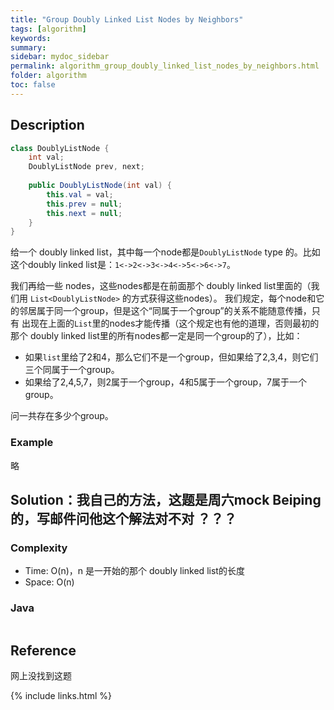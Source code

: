 ```yaml
---
title: "Group Doubly Linked List Nodes by Neighbors"
tags: [algorithm]
keywords:
summary:
sidebar: mydoc_sidebar
permalink: algorithm_group_doubly_linked_list_nodes_by_neighbors.html
folder: algorithm
toc: false
---
```


## Description
```java
class DoublyListNode {
    int val;
    DoublyListNode prev, next;
    
    public DoublyListNode(int val) {
        this.val = val;
        this.prev = null;
        this.next = null;
    }
}
```
给一个 doubly linked list，其中每一个node都是`DoublyListNode` type 的。比如这个doubly linked list是：`1<->2<->3<->4<->5<->6<->7`。

我们再给一些 nodes，这些nodes都是在前面那个 doubly linked list里面的（我们用 `List<DoublyListNode>` 的方式获得这些nodes）。
我们规定，每个node和它的邻居属于同一个group，但是这个“同属于一个group”的关系不能随意传播，只有
出现在上面的`List`里的nodes才能传播（这个规定也有他的道理，否则最初的那个 doubly linked list里的所有nodes都一定是同一个group的了），比如：
* 如果`list`里给了2和4，那么它们不是一个group，但如果给了2,3,4，则它们三个同属于一个group。
* 如果给了2,4,5,7，则2属于一个group，4和5属于一个group，7属于一个group。

问一共存在多少个group。

### Example
略

## Solution：我自己的方法，这题是周六mock Beiping的，写邮件问他这个解法对不对 ？？？

### Complexity
* Time: O(n)，n 是一开始的那个 doubly linked list的长度
* Space: O(n)

### Java
```java

```

## Reference
网上没找到这题

{% include links.html %}
